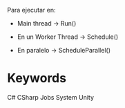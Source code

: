 Para ejecutar en:

- Main thread -> Run()
    
- En un Worker Thread -> Schedule()
    
- En paralelo -> ScheduleParallel()
# Keywords
C# CSharp Jobs System Unity